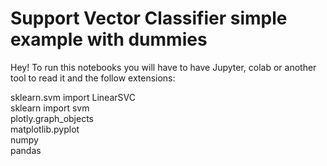 # Support Vector Classifier simple example with dummies

Hey!
To run this notebooks you will have to have Jupyter, colab or
another tool to read it and the follow extensions:

sklearn.svm import LinearSVC <br> 
sklearn import svm <br>
plotly.graph_objects <br>
matplotlib.pyplot <br>
numpy <br>
pandas
